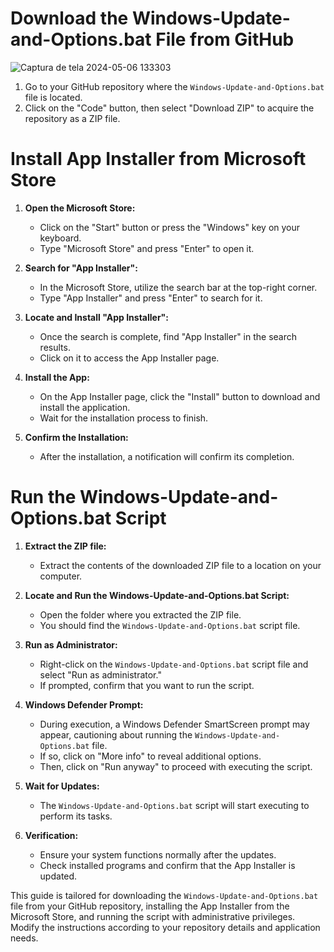 # Download the Windows-Update-and-Options.bat File from GitHub

![Captura de tela 2024-05-06 133303](https://github.com/DuanLeeDom/Windows-Update-and-Options/assets/116463153/2dc805de-e38f-40a2-a4a4-72556e678028)

1. Go to your GitHub repository where the `Windows-Update-and-Options.bat` file is located.
2. Click on the "Code" button, then select "Download ZIP" to acquire the repository as a ZIP file.

# Install App Installer from Microsoft Store

1. **Open the Microsoft Store:**
   - Click on the "Start" button or press the "Windows" key on your keyboard.
   - Type "Microsoft Store" and press "Enter" to open it.

2. **Search for "App Installer":**
   - In the Microsoft Store, utilize the search bar at the top-right corner.
   - Type "App Installer" and press "Enter" to search for it.

3. **Locate and Install "App Installer":**
   - Once the search is complete, find "App Installer" in the search results.
   - Click on it to access the App Installer page.

4. **Install the App:**
   - On the App Installer page, click the "Install" button to download and install the application.
   - Wait for the installation process to finish.

5. **Confirm the Installation:**
   - After the installation, a notification will confirm its completion.

# Run the Windows-Update-and-Options.bat Script

1. **Extract the ZIP file:**
   - Extract the contents of the downloaded ZIP file to a location on your computer.

2. **Locate and Run the Windows-Update-and-Options.bat Script:**
   - Open the folder where you extracted the ZIP file.
   - You should find the `Windows-Update-and-Options.bat` script file.

3. **Run as Administrator:**
   - Right-click on the `Windows-Update-and-Options.bat` script file and select "Run as administrator."
   - If prompted, confirm that you want to run the script.

4. **Windows Defender Prompt:**
   - During execution, a Windows Defender SmartScreen prompt may appear, cautioning about running the `Windows-Update-and-Options.bat` file.
   - If so, click on "More info" to reveal additional options.
   - Then, click on "Run anyway" to proceed with executing the script.

5. **Wait for Updates:**
   - The `Windows-Update-and-Options.bat` script will start executing to perform its tasks.

6. **Verification:**
   - Ensure your system functions normally after the updates.
   - Check installed programs and confirm that the App Installer is updated.

This guide is tailored for downloading the `Windows-Update-and-Options.bat` file from your GitHub repository, installing the App Installer from the Microsoft Store, and running the script with administrative privileges. Modify the instructions according to your repository details and application needs.
